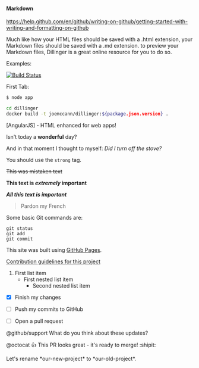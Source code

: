 #### Markdown

https://help.github.com/en/github/writing-on-github/getting-started-with-writing-and-formatting-on-github

Much like how your HTML files should be saved with a .html extension, your Markdown files should be saved with a .md extension.
to preview your Markdown files, Dillinger is a great online resource for you to do so.


Examples: 

[![Build Status](https://travis-ci.org/joemccann/dillinger.svg?branch=master)](https://travis-ci.org/joemccann/dillinger)


First Tab:
```sh
$ node app
```


```sh
cd dillinger
docker build -t joemccann/dillinger:${package.json.version} .
```

[AngularJS] - HTML enhanced for web apps!

Isn't today a **wonderful** day?

And in that moment I thought to myself: _Did I turn off the stove?_

You should use the `strong` tag.

~~This was mistaken text~~

**This text is _extremely_ important**

***All this text is important***

> Pardon my French


Some basic Git commands are:
```
git status
git add
git commit
```

This site was built using [GitHub Pages](https://pages.github.com/).


[Contribution guidelines for this project](docs/CONTRIBUTING.md)

1. First list item
   - First nested list item
     - Second nested list item
     
     
- [x] Finish my changes
- [ ] Push my commits to GitHub
- [ ] Open a pull request


@github/support What do you think about these updates?

@octocat :+1: This PR looks great - it's ready to merge! :shipit:

Let's rename \*our-new-project\* to \*our-old-project\*.

